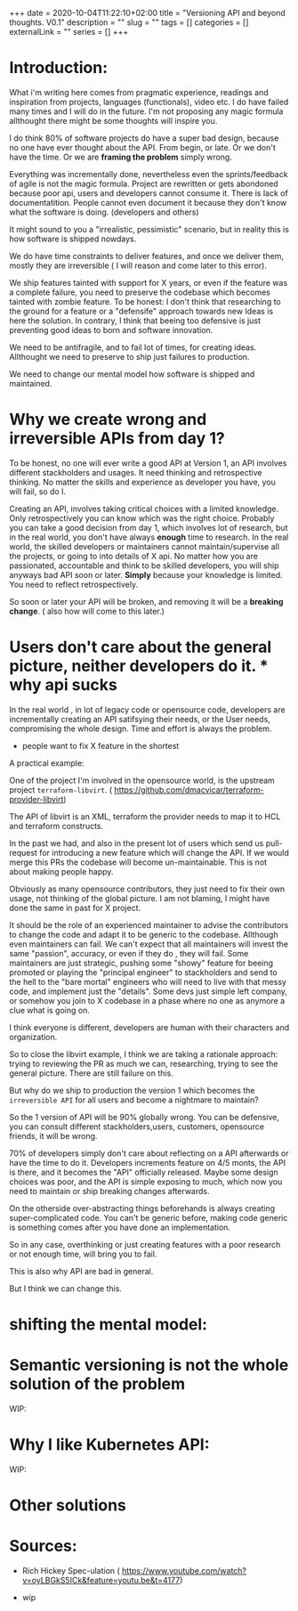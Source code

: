 +++ 
date = 2020-10-04T11:22:10+02:00
title = "Versioning API and beyond thoughts. V0.1"
description = ""
slug = "" 
tags = []
categories = []
externalLink = ""
series = []
+++

# Introduction:

What i'm writing here comes from pragmatic experience, readings and inspiration from projects, languages (functionals), video etc.
I do have failed many times and I will do in the future.
I'm not proposing any magic formula allthought there might be some thoughts will inspire you.

I do think 80% of software projects do have a super bad design, because no one have ever thought about the API. From begin, or late. Or we don't have the time. 
Or we are **framing the problem** simply wrong.

Everything was incrementally done, nevertheless even the sprints/feedback of agile is not the magic formula.
Project are rewritten or gets abondoned because poor api, users and developers cannot consume it. 
There is lack of documentatition. People cannot even document it because they don't know what the software is doing. (developers and others)

It might sound to you a "irrealistic, pessimistic" scenario, but in reality this is how software is shipped nowdays.

We do have time constraints to deliver features, and once we deliver them, mostly they are irreversible ( I will reason and come later to this error).

We ship features tainted with support for X years, or even if the feature was a complete failure, you need to preserve the codebase which becomes tainted with zombie feature.
To be honest: I don't think that researching to the ground for a feature or a "defensife" approach towards new Ideas  is here the solution. 
In contrary, I think that beeing too defensive is just preventing good ideas to born and software innovation.

We need to be antifragile, and to fail lot of times, for creating ideas. Allthought we need to preserve to ship just failures to production.

We need to change our mental model how software is shipped and maintained.


# Why we create wrong and irreversible APIs from day 1?

To be honest, no one will ever write a good API at Version 1, an API involves different stackholders and usages. It need thinking and retrospective thinking.
No matter the skills and experience  as developer you have, you will fail, so do I.

Creating an API, involves taking critical choices with a limited knowledge. Only retrospectively you can know which was the right choice. 
Probably you can take a good decision from day 1, which involves lot of research, but in the real world, you don't have always **enough** time to research.
In the real world, the skilled developers or maintainers cannot maintain/supervise all the projects, or going to into details of X api.
No matter how you are passionated, accountable and think to be skilled developers, you will ship anyways bad API soon or later.
**Simply** because your knowledge is limited. You need to reflect retrospectively.

So soon or later your API will be broken, and removing it will be a **breaking change**. ( also how will come to this later.)

# Users don't care about the general picture, neither developers do it. * why api sucks

In the real world , in lot of legacy code or opensource code, developers are incrementally creating an API satifsying their needs, or the  User needs, compromising the whole design.
Time and effort is always the problem.
 -  people want to fix X feature in the shortest 

A practical example:

One of the project I'm involved in the opensource world, is the upstream project `terraform-libvirt`. ( https://github.com/dmacvicar/terraform-provider-libvirt)

The API of libvirt is an XML, terraform the provider needs to map it to  HCL and terraform constructs. 

In the past we had, and also in the present lot of users which send us pull-request for introducing a new feature which will change the API.
If we would merge this PRs the codebase will become un-maintainable. This is not about making people happy.

Obviously as many opensource contributors, they just need to fix their own usage, not thinking of the global picture.  I am not blaming, I might have done the same in past for X project.

It should be the role of an experienced maintainer to advise the contributors to change the code and adapt it to be generic to the codebase.
Allthough even maintainers can fail. We can't expect that all maintainers will invest the same "passion", accuracy, or even if they do , they will fail.
Some maintainers are just strategic, pushing some "showy" feature for beeing promoted or playing the "principal engineer" to stackholders and send to the hell to the "bare mortal" engineers who will need to live with that messy code,
and implement just the "details". Some devs just simple left company, or somehow you join to X codebase in a phase where no one as anymore a clue what is going on.

I think everyone is different, developers are human with their characters and organization. 

So to close the libvirt example, I think we are taking a rationale approach: trying to reviewing the PR as much we can, researching, trying to see the general picture. 
There are still failure on this.

But why do we ship to production the version 1 which becomes the `irreversible API` for all users and become a nightmare to maintain?

So the 1 version of API will be 90% globally wrong. You can be defensive, you can consult different stackholders,users, customers, opensource friends, it will be wrong. 

70% of developers simply don't care about reflecting on a API afterwards or have the time to do it.
Developers increments feature on 4/5 monts, the API is there, and it becomes the "API" officially released. 
Maybe some design choices was poor, and the API is simple exposing to much, which now you need to maintain or ship breaking changes afterwards.

On the otherside over-abstracting things beforehands is always creating super-complicated code. You can't be generic before, making code generic is something comes after you have done an implementation.

So in any case, overthinking or just creating features with a poor research or not enough time, will bring you to fail.

This is also why API are bad in general. 

But I think we can change this.


# shifting the mental model:


# Semantic versioning is not the whole solution of the problem

WIP:

# Why I like Kubernetes API:

WIP:

# Other solutions



# Sources:

- Rich Hickey Spec-ulation ( https://www.youtube.com/watch?v=oyLBGkS5ICk&feature=youtu.be&t=4177)

- wip
